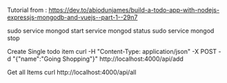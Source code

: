 Tutorial from : 
https://dev.to/abiodunjames/build-a-todo-app-with-nodejs-expressjs-mongodb-and-vuejs--part-1--29n7

sudo service mongod start
service mongod status
sudo service mongod stop

Create Single todo item
curl -H "Content-Type: application/json" -X POST -d "{\"name\":\"Going Shopping\"}" http://localhost:4000/api/add

Get all Items 
curl  http://localhost:4000/api/all